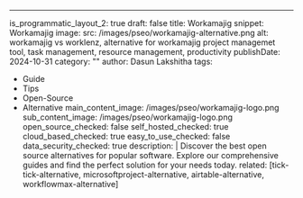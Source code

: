 ---
is_programmatic_layout_2: true
draft: false
title: Workamajig
snippet: Workamajig
image:
  src: /images/pseo/workamajig-alternative.png
  alt: workamajig vs worklenz, alternative for workamajig project managemet tool, task management, resource management, productivity
publishDate: 2024-10-31
category: ""
author: Dasun Lakshitha
tags:
  - Guide
  - Tips
  - Open-Source
  - Alternative
main_content_image: /images/pseo/workamajig-logo.png
sub_content_image: /images/pseo/workamajig-logo.png
open_source_checked: false
self_hosted_checked: true
cloud_based_checked: true
easy_to_use_checked: false
data_security_checked: true
description: |
   Discover the best open source alternatives for popular software. Explore our comprehensive guides and find the perfect solution for your needs today.
related: [tick-tick-alternative, microsoftproject-alternative, airtable-alternative, workflowmax-alternative]